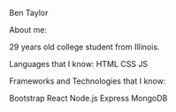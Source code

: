 Ben Taylor

About me:

29 years old college student from Illinois.

Languages that I know:
HTML
CSS
JS

Frameworks and Technologies that I know:

Bootstrap
React
Node.js
Express
MongoDB
